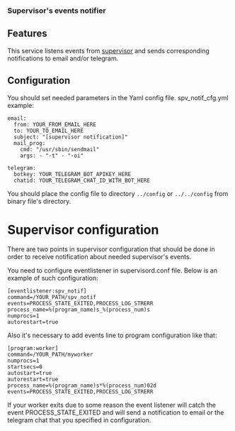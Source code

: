 <h3>Supervisor's events notifier</h3>

## Features

This service listens events from [supervisor](https://supervisor.readthedocs.io/en/latest/) and sends corresponding notifications to email and/or telegram.

## Configuration

You should set needed parameters in the Yaml config file.
spv_notif_cfg.yml example:

    email:
      from: YOUR_FROM_EMAIL_HERE
      to: YOUR_TO_EMAIL_HERE
      subject: "[supervisor notification]"
      mail_prog:
        cmd: "/usr/sbin/sendmail"
        args: - "-t" - "-oi"

    telegram:
      botkey: YOUR_TELEGRAM_BOT_APIKEY_HERE
      chatid: YOUR_TELEGRAM_CHAT_ID_WITH_BOT_HERE

You should place the config file to directory `../config` or `../../config` from binary file's directory.

# Supervisor configuration

There are two points in supervisor configuration that should be done in order to receive notification about needed supervisor's events.

You need to configure eventlistener in supervisord.conf file. Below is an example of such configuration:

    [eventlistener:spv_notif]
    command=/YOUR_PATH/spv_notif
    events=PROCESS_STATE_EXITED,PROCESS_LOG_STRERR
    process_name=%(program_name)s_%(process_num)s
    numprocs=1
    autorestart=true

Also it's necessary to add events line to program configuration like that:

    [program:worker]
    command=/YOUR_PATH/myworker
    numprocs=1
    startsecs=0
    autostart=true
    autorestart=true
    process_name=%(program_name)s*%(process_num)02d
    events=PROCESS_STATE_EXITED,PROCESS_LOG_STRERR

If your worker exits due to some reason the event listener will catch the event PROCESS_STATE_EXITED and
will send a notification to email or the telegram chat that you specified in configuration.
